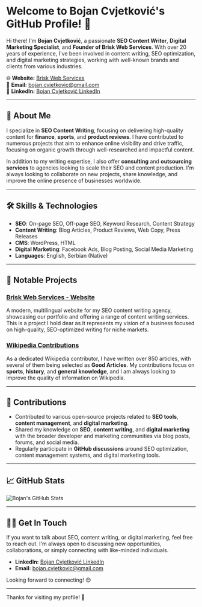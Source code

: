 # Welcome to Bojan Cvjetković's GitHub Profile! 👋

Hi there! I'm **Bojan Cvjetković**, a passionate **SEO Content Writer**, **Digital Marketing Specialist**, and **Founder of Brisk Web Services**. With over 20 years of experience, I've been involved in content writing, SEO optimization, and digital marketing strategies, working with well-known brands and clients from various industries.

🌐 **Website:** [Brisk Web Services](https://brisk-web-services.com)  
📧 **Email:** bojan.cvjetkovic@gmail.com  
🔗 **LinkedIn:** [Bojan Cvjetković LinkedIn](https://www.linkedin.com/in/bojancvjetkovic/)

---

## 🚀 About Me

I specialize in **SEO Content Writing**, focusing on delivering high-quality content for **finance**, **sports**, and **product reviews**. I have contributed to numerous projects that aim to enhance online visibility and drive traffic, focusing on organic growth through well-researched and impactful content.

In addition to my writing expertise, I also offer **consulting** and **outsourcing services** to agencies looking to scale their SEO and content production. I'm always looking to collaborate on new projects, share knowledge, and improve the online presence of businesses worldwide.

---

## 🛠️ Skills & Technologies

- **SEO**: On-page SEO, Off-page SEO, Keyword Research, Content Strategy
- **Content Writing**: Blog Articles, Product Reviews, Web Copy, Press Releases
- **CMS**: WordPress, HTML
- **Digital Marketing**: Facebook Ads, Blog Posting, Social Media Marketing
- **Languages**: English, Serbian (Native)

---

## 📂 Notable Projects

### [Brisk Web Services - Website](https://brisk-web-services.com)
A modern, multilingual website for my SEO content writing agency, showcasing our portfolio and offering a range of content writing services. This is a project I hold dear as it represents my vision of a business focused on high-quality, SEO-optimized writing for niche markets.

### [Wikipedia Contributions](https://meta.wikimedia.org/wiki/User:%D0%91%D0%BE%D0%BA%D0%B8)
As a dedicated Wikipedia contributor, I have written over 850 articles, with several of them being selected as **Good Articles**. My contributions focus on **sports**, **history**, and **general knowledge**, and I am always looking to improve the quality of information on Wikipedia.

---

## 🌟 Contributions

- Contributed to various open-source projects related to **SEO tools**, **content management**, and **digital marketing**.
- Shared my knowledge on **SEO**, **content writing**, and **digital marketing** with the broader developer and marketing communities via blog posts, forums, and social media.
- Regularly participate in **GitHub discussions** around SEO optimization, content management systems, and digital marketing tools.

---

## 📈 GitHub Stats

![Bojan's GitHub Stats](https://github-readme-stats.vercel.app/api?username=b0c0de&show_icons=true&hide_title=true&count_private=true&hide=prs&theme=transparent)

---

## 👨‍💻 Get In Touch

If you want to talk about SEO, content writing, or digital marketing, feel free to reach out. I'm always open to discussing new opportunities, collaborations, or simply connecting with like-minded individuals.

- **LinkedIn:** [Bojan Cvjetković LinkedIn](https://www.linkedin.com/in/bojancvjetkovic/)
- **Email:** bojan.cvjetkovic@gmail.com

Looking forward to connecting! 😊

---

Thanks for visiting my profile! 🚀
